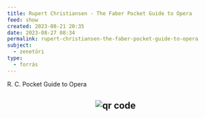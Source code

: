```yaml
---
title: Rupert Christiansen - The Faber Pocket Guide to Opera
feed: show
created: 2023-08-21 20:35
date: 2023-08-27 08:34
permalink: rupert-christiansen-the-faber-pocket-guide-to-opera
subject:
  - zenetöri
type:
  - forrás
---
```


R. C. Pocket Guide to Opera



## <p style="text-align: center;"><img src="https://chart.googleapis.com/chart?cht=qr&chl=https://notes.andrasdenes.com/rupert-christiansen-the-faber-pocket-guide-to-opera&chs=180x180&choe=UTF-8&chld=L|2" alt="qr code"></p>

